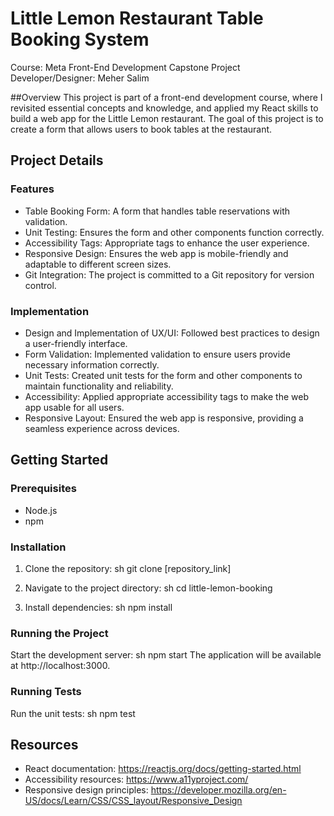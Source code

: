 # Little Lemon Restaurant Table Booking System
Course: Meta Front-End Development Capstone Project
Developer/Designer: Meher Salim

##Overview
This project is part of a front-end development course, where I revisited essential concepts and knowledge, and applied my React skills to build a web app for the Little Lemon restaurant. The goal of this project is to create a form that allows users to book tables at the restaurant.

## Project Details
### Features
* Table Booking Form: A form that handles table reservations with validation.
* Unit Testing: Ensures the form and other components function correctly.
* Accessibility Tags: Appropriate tags to enhance the user experience.
* Responsive Design: Ensures the web app is mobile-friendly and adaptable to different screen sizes.
* Git Integration: The project is committed to a Git repository for version control.

### Implementation
* Design and Implementation of UX/UI: Followed best practices to design a user-friendly interface.
* Form Validation: Implemented validation to ensure users provide necessary information correctly.
* Unit Tests: Created unit tests for the form and other components to maintain functionality and reliability.
* Accessibility: Applied appropriate accessibility tags to make the web app usable for all users.
* Responsive Layout: Ensured the web app is responsive, providing a seamless experience across devices.

## Getting Started
### Prerequisites
* Node.js
* npm

### Installation
1. Clone the repository:
    sh
    git clone [repository_link]

2. Navigate to the project directory:
sh
cd little-lemon-booking

3. Install dependencies:
sh
npm install

### Running the Project
Start the development server:
sh
npm start
The application will be available at http://localhost:3000.

### Running Tests
Run the unit tests:
sh
npm test

## Resources
* React documentation: https://reactjs.org/docs/getting-started.html
* Accessibility resources: https://www.a11yproject.com/
* Responsive design principles: https://developer.mozilla.org/en-US/docs/Learn/CSS/CSS_layout/Responsive_Design
